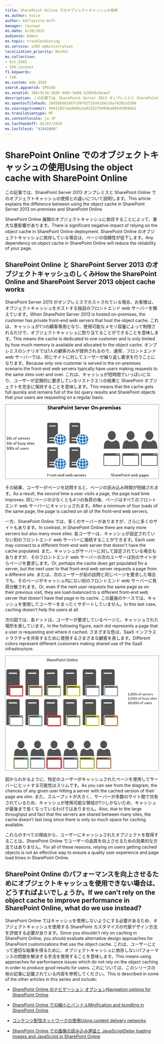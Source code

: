 ```yaml
---
title: SharePoint Online でのオブジェクトキャッシュの使用
ms.author: kvice
author: kelleyvice-msft
manager: laurawi
ms.date: 4/20/2015
audience: Admin
ms.topic: troubleshooting
ms.service: o365-administration
localization_priority: Normal
ms.collection:
- Ent_O365
- SPO_Content
f1.keywords:
- CSH
ms.custom: Adm_O365
search.appverid: SPO160
ms.assetid: 38bc9c14-3826-449c-beb6-b1003bcbeaaf
description: この記事では、SharePoint Server 2013 オンプレミスと SharePoint Online でのオブジェクトキャッシュの使用との違いについて説明します。
ms.openlocfilehash: 24d58b692667c897d2f25d41d4216a74382a5390
ms.sourcegitcommit: 99411927abdb40c2e82d2279489ba60545989bb1
ms.translationtype: MT
ms.contentlocale: ja-JP
ms.lasthandoff: 02/07/2020
ms.locfileid: "41841049"
---
```

# <a name="using-the-object-cache-with-sharepoint-online"></a><span data-ttu-id="209da-103">SharePoint Online でのオブジェクトキャッシュの使用</span><span class="sxs-lookup"><span data-stu-id="209da-103">Using the object cache with SharePoint Online</span></span>

<span data-ttu-id="209da-104">この記事では、SharePoint Server 2013 オンプレミスと SharePoint Online でのオブジェクトキャッシュの使用との違いについて説明します。</span><span class="sxs-lookup"><span data-stu-id="209da-104">This article explains the difference between using the object cache in SharePoint Server 2013 on-premises and SharePoint Online.</span></span>
  
<span data-ttu-id="209da-105">SharePoint Online 展開のオブジェクトキャッシュに依存することによって、重大な悪影響があります。</span><span class="sxs-lookup"><span data-stu-id="209da-105">There is significant negative impact of relying on the object cache in SharePoint Online deployment.</span></span> <span data-ttu-id="209da-106">SharePoint Online のオブジェクトキャッシュに依存している場合は、ページの信頼性が低下します。</span><span class="sxs-lookup"><span data-stu-id="209da-106">Any dependency on object cache in SharePoint Online will reduce the reliability of your page.</span></span> 
  
## <a name="how-the-sharepoint-online-and-sharepoint-server-2013-object-cache-works"></a><span data-ttu-id="209da-107">SharePoint Online と SharePoint Server 2013 のオブジェクトキャッシュのしくみ</span><span class="sxs-lookup"><span data-stu-id="209da-107">How the SharePoint Online and SharePoint Server 2013 object cache works</span></span>

<span data-ttu-id="209da-108">SharePoint Server 2013 がオンプレミスでホストされている場合、お客様は、オブジェクトキャッシュをホストする独自のフロントエンド web サーバーを備えています。</span><span class="sxs-lookup"><span data-stu-id="209da-108">When SharePoint Server 2013 is hosted on-premises, the customer has private front-end web servers that host the object cache.</span></span> <span data-ttu-id="209da-109">これは、キャッシュが1つの顧客専用となり、使用可能なメモリ容量によって制限されるだけで、オブジェクトキャッシュに割り当てることができることを意味します。</span><span class="sxs-lookup"><span data-stu-id="209da-109">This means the cache is dedicated to one customer and is only limited by how much memory is available and allocated to the object cache.</span></span> <span data-ttu-id="209da-110">オンプレミスのシナリオでは1人の顧客のみが提供されるので、通常、フロントエンド web サーバーでは、同じサイトに対してユーザーが繰り返し要求を行うことになります。</span><span class="sxs-lookup"><span data-stu-id="209da-110">Because only one customer is served in the on-premises scenario the front-end web servers typically have users making requests to the same sites over and over.</span></span> <span data-ttu-id="209da-111">これは、キャッシュが短時間でいっぱいになり、ユーザーが定期的に要求しているリストクエリの結果と SharePoint オブジェクトを完全に保持することを意味します。</span><span class="sxs-lookup"><span data-stu-id="209da-111">This means that the cache gets full quickly and remains full of the list query results and SharePoint objects that your users are requesting on a regular basis.</span></span>
  
![オンプレミスのフロントエンド Web サーバーへのトラフィックと負荷を示しています](media/a0d38b36-4909-4abb-8d4e-4930814bb3de.png)
  
<span data-ttu-id="209da-113">その結果、ユーザーがページを訪問すると、ページの読み込み時間が短縮されます。</span><span class="sxs-lookup"><span data-stu-id="209da-113">As a result, the second time a user visits a page, the page load time improves.</span></span> <span data-ttu-id="209da-114">同じページの少なくとも4つの負荷の後、ページはすべてのフロントエンド web サーバーにキャッシュされます。</span><span class="sxs-lookup"><span data-stu-id="209da-114">After a minimum of four loads of the same page, the page is cached on all of the front-end web servers.</span></span>
  
<span data-ttu-id="209da-115">一方、SharePoint Online では、多くのサーバーがありますが、さらに多くのサイトもあります。</span><span class="sxs-lookup"><span data-stu-id="209da-115">In contrast, in SharePoint Online there are many more servers but also many more sites.</span></span> <span data-ttu-id="209da-116">各ユーザーは、キャッシュが設定されていない別のフロントエンド web サーバーに接続することができます。</span><span class="sxs-lookup"><span data-stu-id="209da-116">Each user may connect to a different front-end web server that doesn't have the cache populated.</span></span> <span data-ttu-id="209da-117">また、キャッシュがサーバーに対して設定されている場合もありますが、そのフロントエンド web サーバーの次のユーザーは別のサイトからページを要求します。</span><span class="sxs-lookup"><span data-stu-id="209da-117">Or, perhaps the cache does get populated for a server, but the next user to that front-end web server requests a page from a different site.</span></span> <span data-ttu-id="209da-118">または、次のユーザーが前の訪問と同じページを要求した場合でも、そのページがキャッシュ内にない別のフロントエンド web サーバーに負荷分散されます。</span><span class="sxs-lookup"><span data-stu-id="209da-118">Or, even if the next user requests the same page as on their previous visit, they are load-balanced to a different front-end web server that doesn't have that page in its cache.</span></span> <span data-ttu-id="209da-119">この最後のケースでは、キャッシュを使用してユーザーをまったくサポートしていません。</span><span class="sxs-lookup"><span data-stu-id="209da-119">In this last case, caching doesn't help the users at all.</span></span>
  
<span data-ttu-id="209da-120">次の図では、各ドットは、ユーザーが要求しているページと、キャッシュされた場所を表しています。</span><span class="sxs-lookup"><span data-stu-id="209da-120">In the following figure, each dot represents a page that a user is requesting and where it cached.</span></span> <span data-ttu-id="209da-121">さまざまな色は、SaaS インフラストラクチャを共有するために使用するさまざまな顧客を表します。</span><span class="sxs-lookup"><span data-stu-id="209da-121">Different colors represent different customers making shared use of the SaaS infrastructure.</span></span>
  
![SharePoint Online におけるオブジェクト キャッシュの結果を示します](media/25d04011-ef83-4cb7-9e04-a6ed490f63c3.png)
  
<span data-ttu-id="209da-123">図からわかるように、特定のユーザーがキャッシュされたページを使用してサーバーにヒットする可能性はスリムです。</span><span class="sxs-lookup"><span data-stu-id="209da-123">As you can see from the diagram, the chances of any given user hitting a server with the cached version of their page are slim.</span></span> <span data-ttu-id="209da-124">また、スループットが大きく、サーバーが多数のサイト間で共有されているため、キャッシュが使用可能な領域が1つしかないため、キャッシュが最後まで長くなっているわけではありません。</span><span class="sxs-lookup"><span data-stu-id="209da-124">Also, due to the large throughput and fact that the servers are shared between many sites, the cache doesn't last long since there is only so much space for caching available.</span></span>
  
<span data-ttu-id="209da-125">これらのすべての理由から、ユーザーにキャッシュされたオブジェクトを取得することは、SharePoint Online でユーザーの品質を向上させるための効果的な方法ではありません。</span><span class="sxs-lookup"><span data-stu-id="209da-125">For all of these reasons, relying on users getting cached objects is not an effective way to ensure a quality user experience and page load times in SharePoint Online.</span></span>
  
## <a name="if-we-cant-rely-on-the-object-cache-to-improve-performance-in-sharepoint-online-what-do-we-use-instead"></a><span data-ttu-id="209da-126">SharePoint Online のパフォーマンスを向上させるためにオブジェクトキャッシュを使用できない場合は、どうすればよいでしょうか。</span><span class="sxs-lookup"><span data-stu-id="209da-126">If we can't rely on the object cache to improve performance in SharePoint Online, what do we use instead?</span></span>

<span data-ttu-id="209da-127">SharePoint Online ではキャッシュを使用しないようにする必要があるため、オブジェクトキャッシュを使用する SharePoint カスタマイズの代替デザイン方法を評価する必要があります。</span><span class="sxs-lookup"><span data-stu-id="209da-127">Since you shouldn't rely on caching in SharePoint Online, you should evaluate alternative design approaches for SharePoint customizations that use the object cache.</span></span> <span data-ttu-id="209da-128">これは、ユーザーにとって適切な結果を得るために、オブジェクトキャッシュに依存しないパフォーマンスの問題を解決する手法を使用することを意味します。</span><span class="sxs-lookup"><span data-stu-id="209da-128">This means using approaches for performance issues which do not rely on the object caching in order to produce good results for users.</span></span> <span data-ttu-id="209da-129">これについては、このシリーズの他の記事に記載されている内容を参照してください。</span><span class="sxs-lookup"><span data-stu-id="209da-129">This is described in some of the other articles in this series and include:</span></span>
  
- [<span data-ttu-id="209da-130">SharePoint Online のナビゲーション オプション</span><span class="sxs-lookup"><span data-stu-id="209da-130">Navigation options for SharePoint Online</span></span>](navigation-options-for-sharepoint-online.md)
    
- [<span data-ttu-id="209da-131">SharePoint Online での縮小とバンドル</span><span class="sxs-lookup"><span data-stu-id="209da-131">Minification and bundling in SharePoint Online</span></span>](minification-and-bundling-in-sharepoint-online.md)
    
- [<span data-ttu-id="209da-132">コンテンツ配信ネットワークの使用</span><span class="sxs-lookup"><span data-stu-id="209da-132">Using content delivery networks</span></span>](using-content-delivery-networks-with-sharepoint-online.md)
    
- [<span data-ttu-id="209da-133">SharePoint Online での画像の読み込み遅延と JavaScript</span><span class="sxs-lookup"><span data-stu-id="209da-133">Delay loading images and JavaScript in SharePoint Online</span></span>](delay-loading-images-and-javascript-in-sharepoint-online.md)
    


